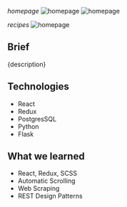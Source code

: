 *homepage*
![homepage](https://i.imgur.com/xZk3EVN.png)
![homepage](https://i.imgur.com/8mGwNxC.jpg)

*recipes*
![homepage](https://i.imgur.com/R7y0kbA.jpg)

## Brief

{description}

## Technologies

* React
* Redux
* PostgresSQL
* Python
* Flask

## What we learned

* React, Redux, SCSS
* Automatic Scrolling
* Web Scraping
* REST Design Patterns
